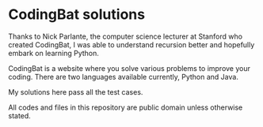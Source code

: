 # CodingBat solutions

Thanks to Nick Parlante, the computer science lecturer at Stanford who created CodingBat, I was able to understand recursion better and hopefully embark on learning Python.

CodingBat is a website where you solve various problems to improve your coding. There are two languages available currently, Python and Java. 

My solutions here pass all the test cases. 

All codes and files in this repository are public domain unless otherwise stated.  